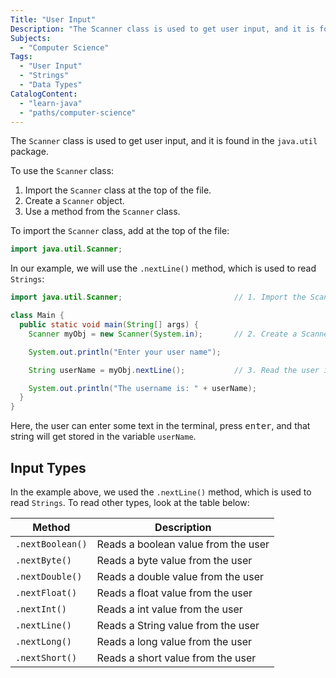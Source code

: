 ```yaml
---
Title: "User Input"
Description: "The Scanner class is used to get user input, and it is found in the java.util package. To use the Scanner class: 1. Import the Scanner class at the top of the file. 2. Create a Scanner object. 3. Use a method from the Scanner class. To import the Scanner class, add at the top of the file: java"
Subjects:
  - "Computer Science"
Tags:
  - "User Input"
  - "Strings"
  - "Data Types"
CatalogContent:
  - "learn-java"
  - "paths/computer-science"
---
```


The `Scanner` class is used to get user input, and it is found in the `java.util` package.

To use the `Scanner` class:

1. Import the `Scanner` class at the top of the file.
2. Create a `Scanner` object.
3. Use a method from the `Scanner` class.

To import the `Scanner` class, add at the top of the file:

```java
import java.util.Scanner;
```

In our example, we will use the `.nextLine()` method, which is used to read `Strings`:

```java
import java.util.Scanner;                         // 1. Import the Scanner class

class Main {
  public static void main(String[] args) {
    Scanner myObj = new Scanner(System.in);       // 2. Create a Scanner object

    System.out.println("Enter your user name");

    String userName = myObj.nextLine();           // 3. Read the user input with .nextLine()

    System.out.println("The username is: " + userName);
  }
}
```

Here, the user can enter some text in the terminal, press <kbd>enter</kbd>, and that string will get stored in the variable `userName`.

## Input Types

In the example above, we used the `.nextLine()` method, which is used to read `Strings`. To read other types, look at the table below:

| Method           | Description                         |
| ---------------- | ----------------------------------- |
| `.nextBoolean()` | Reads a boolean value from the user |
| `.nextByte()`    | Reads a byte value from the user    |
| `.nextDouble()`  | Reads a double value from the user  |
| `.nextFloat()`   | Reads a float value from the user   |
| `.nextInt()`     | Reads a int value from the user     |
| `.nextLine()`    | Reads a String value from the user  |
| `.nextLong()`    | Reads a long value from the user    |
| `.nextShort()`   | Reads a short value from the user   |
